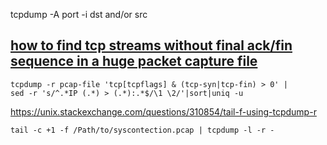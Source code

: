 tcpdump -A port <port> -i <interface> dst <ipaddress> and/or src <ipaddress>

## [how to find tcp streams without final ack/fin sequence in a huge packet capture file](https://superuser.com/questions/402322/how-to-find-tcp-streams-without-final-ack-fin-sequence-in-a-huge-packet-capture)
```
tcpdump -r pcap-file 'tcp[tcpflags] & (tcp-syn|tcp-fin) > 0' | 
sed -r 's/^.*IP (.*) > (.*):.*$/\1 \2/'|sort|uniq -u
```

https://unix.stackexchange.com/questions/310854/tail-f-using-tcpdump-r

```
tail -c +1 -f /Path/to/syscontection.pcap | tcpdump -l -r -
```

<!--stackedit_data:
eyJoaXN0b3J5IjpbMjAxMTI4MDg0OV19
-->